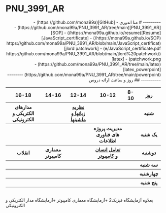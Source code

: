 # PNU_3991_AR

<div dir="rtl">
---------
# منا اندوری
- [GitHub](https://github.com/mona99a)
- [PNU_3991_AR](https://github.com/mona99a/PNU_3991_AR/tree/main)
- [Resume](https://mona99a.github.io/resume/)
- [SOP](https://mona99a.github.io/SOP/)
- [JavaScript_certificate](https://github.com/mona99a/PNU_3991_AR/blob/main/JavaScript_certificate/JavaScript_certificate.pdf)
- [jlord patchwork](https://github.com/mona99a/PNU_3991_AR/blob/main/jlord%20patchwork/patchwork.png)
- [latex](https://github.com/mona99a/PNU_3991_AR/tree/main/latex)
- [latex_powerpoint](https://github.com/mona99a/PNU_3991_AR/tree/main/powerpoint)
------------------
## روز و ساعت ارائه دروس

<div dir="ltr">
<table style="width:100%">
<tr>
<th >16-18</th>
<th >14-16</th>
<th >12-14</th>
<th>10-12</th>
<th>8-10</th>
<th>روز</th>
</tr>
<tr>
<th >مدارهای الکتریکی و الکترونیکی</th>
<th ></th>
<th ><a href="https://github.com/AliRazavi-edu/PNU_3991/tree/master/_BSc/Theory-of-Languages-and-Machines/_1115157_01">نظریه زبانها و ماشینها</a></th>
<th></th>
<th></th>
<th>شنبه</th>
</tr>
<tr>
<th ></th>
<th ></th>
<th></th>
<th> مدیریت پروژه های فناوری اطلاعات </th>
<th ></th>
<th>یک شنبه</th>
</tr>
<tr>
<th >انقلاب</th>
<th > معماری کامپیوتر </th>
<th></th>
<th><a  href="https://github.com/AliRazavi-edu/PNU_3991/tree/master/_BSc/HumanComputerInteraction">تعامل انسان و کامپیوتر</a></th>
<th ></th>
<th>دوشنبه</th>
</tr>
<tr>
<th ></th>
<th ></th>
<th></th>
<th></th>
<th ></th>
<th>سه شنبه</th>
</tr>
<tr>
<th ></th>
<th ></th>
<th></th>
<th></th>
<th ></th>
<th>چهارشنبه</th>
</tr>
<tr>
<th ></th>
<th ></th>
<th ></th>
<th></th>
<th></th>
<th>پنج شنبه</th>
</tr>
</table>

<br>
بعلاوه آزمایشگاه فیزیک2 +آزمایشگاه معماری کامپیوتر +آزمایشگاه مدار الکتریکی و الکترونیکی

